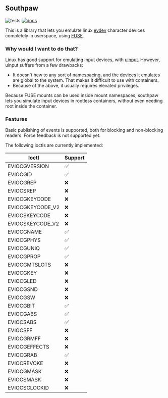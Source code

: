 ## Southpaw

![tests](https://github.com/colinmarc/southpaw/actions/workflows/tests.yaml/badge.svg) [![docs](https://img.shields.io/docsrs/southpaw)](https://docs.rs/southpaw/latest)

This is a library that lets you emulate linux [evdev](https://docs.kernel.org/input/input.html) character devices completely in userspace, using [FUSE](https://www.kernel.org/doc/html/latest/filesystems/fuse.html).

### Why would I want to do that?

Linux has good support for emulating input devices, with [uinput](https://www.kernel.org/doc/html/latest/input/uinput.html). However, uinput suffers from a few drawbacks:

 - It doesn't hew to any sort of namespacing, and the devices it emulates are global to the system. That makes it difficult to use with containers.
 - Because of the above, it usually requires elevated privileges.

Because FUSE mounts can be used inside mount namespaces, southpaw lets you simulate input devices in rootless containers, without even needing root inside the container.

### Features

Basic publishing of events is supported, both for blocking and non-blocking readers. Force feedback is not supported yet.

The following ioctls are currently implemented:

| Ioctl            | Support |
| ---------------- | ------- |
| EVIOCGVERSION    |   ✅    |
| EVIOCGID         |   ✅    |
| EVIOCGREP        |   ❌    |
| EVIOCSREP        |   ❌    |
| EVIOCGKEYCODE    |   ❌    |
| EVIOCGKEYCODE_V2 |   ❌    |
| EVIOCSKEYCODE    |   ❌    |
| EVIOCSKEYCODE_V2 |   ❌    |
| EVIOCGNAME       |   ✅    |
| EVIOCGPHYS       |   ✅    |
| EVIOCGUNIQ       |   ✅    |
| EVIOCGPROP       |   ✅    |
| EVIOCGMTSLOTS    |   ❌    |
| EVIOCGKEY        |   ❌    |
| EVIOCGLED        |   ❌    |
| EVIOCGSND        |   ❌    |
| EVIOCGSW         |   ❌    |
| EVIOCGBIT        |   ✅    |
| EVIOCGABS        |   ✅    |
| EVIOCSABS        |   ✅    |
| EVIOCSFF         |   ❌    |
| EVIOCGRMFF       |   ❌    |
| EVIOCGEFFECTS    |   ❌    |
| EVIOCGRAB        |   ✅    |
| EVIOCREVOKE      |   ❌    |
| EVIOCGMASK       |   ❌    |
| EVIOCSMASK       |   ❌    |
| EVIOCSCLOCKID    |   ❌    |

